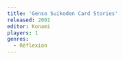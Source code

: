 ```yaml
---
title: 'Genso Suikoden Card Stories'
released: 2001
editor: Konami
players: 1
genres:
  - Réflexion
---
```

